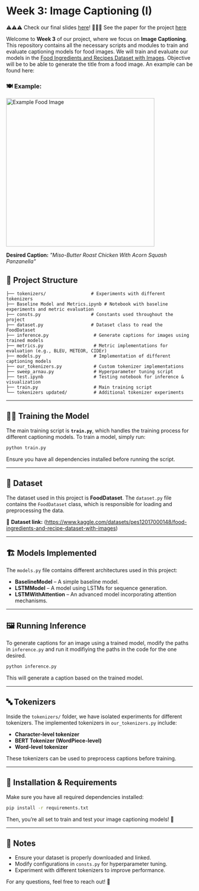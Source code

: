 # Week 3: Image Captioning (I)

⚠️⚠️⚠️ Check our final slides [here](https://docs.google.com/presentation/d/1rZsFNczXgs0ZNEDZWPDb83qw1RwR42B14yrA6DDos6A/edit#slide=id.g340d9e9dd17_0_361)!
📝📝📝 See the paper for the project [here](https://overleaf.cvc.uab.es/project/67dff51c85f1f209c7a4c396)

Welcome to **Week 3** of our project, where we focus on **Image Captioning**. This repository contains all the necessary scripts and modules to train and evaluate captioning models for food images.
We will train and evaluate our models in the [Food Ingredients and Recipes Dataset with Images](https://www.kaggle.com/datasets/pes12017000148/food-ingredients-and-recipe-dataset-with-images). Objective will be to be able to generate the title from a food image. An example can be found here:

### 🍽️ Example:

<img src="https://assets.epicurious.com/photos/5f99a91e819b886aba0a2846/1:1/w_1920,c_limit/Chickensgiving_HERO_RECIPE_101920_1374_VOG_final.jpg" alt="Example Food Image" width="400"/>

**Desired Caption:** *"Miso-Butter Roast Chicken With Acorn Squash Panzanella"*

## 📂 Project Structure

```
├── tokenizers/                 # Experiments with different tokenizers
├── Baseline Model and Metrics.ipynb # Notebook with baseline experiments and metric evaluation
├── consts.py                   # Constants used throughout the project
├── dataset.py                  # Dataset class to read the FoodDataset
├── inference.py                 # Generate captions for images using trained models
├── metrics.py                   # Metric implementations for evaluation (e.g., BLEU, METEOR, CIDEr)
├── models.py                    # Implementation of different captioning models
├── our_tokenizers.py            # Custom tokenizer implementations
├── sweep_arnau.py               # Hyperparameter tuning script
├── test.ipynb                   # Testing notebook for inference & visualization
├── train.py                     # Main training script
└── tokenizers updated/          # Additional tokenizer experiments
```

---

## 🏋️‍♂️ Training the Model

The main training script is **`train.py`**, which handles the training process for different captioning models. To train a model, simply run:

```bash
python train.py
```

Ensure you have all dependencies installed before running the script.

---

## 📖 Dataset

The dataset used in this project is **FoodDataset**. The `dataset.py` file contains the `FoodDataset` class, which is responsible for loading and preprocessing the data.

🔗 **Dataset link:** (https://www.kaggle.com/datasets/pes12017000148/food-ingredients-and-recipe-dataset-with-images)

---

## 🏗️ Models Implemented

The `models.py` file contains different architectures used in this project:

- **BaselineModel** – A simple baseline model.
- **LSTMModel** – A model using LSTMs for sequence generation.
- **LSTMWithAttention** – An advanced model incorporating attention mechanisms.

---

## 🖼️ Running Inference

To generate captions for an image using a trained model, modify the paths in `inference.py` and run it modifiying the paths in the code for the one desired.

```bash
python inference.py
```

This will generate a caption based on the trained model.

---

## 🔤 Tokenizers

Inside the `tokenizers/` folder, we have isolated experiments for different tokenizers. The implemented tokenizers in `our_tokenizers.py` include:

- **Character-level tokenizer**
- **BERT Tokenizer (WordPiece-level)**
- **Word-level tokenizer**

These tokenizers can be used to preprocess captions before training.

---

## 🚀 Installation & Requirements

Make sure you have all required dependencies installed:

```bash
pip install -r requirements.txt
```

Then, you’re all set to train and test your image captioning models! 🎉

---

## 📌 Notes
- Ensure your dataset is properly downloaded and linked.
- Modify configurations in `consts.py` for hyperparameter tuning.
- Experiment with different tokenizers to improve performance.

For any questions, feel free to reach out! 🚀

